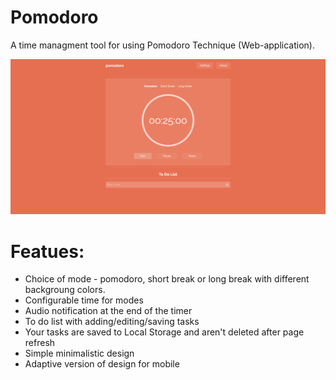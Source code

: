# Pomodoro
 
A time managment tool for using Pomodoro Technique (Web-application).

![Screenshot](screenshot.png)

# Featues:

- Сhoice of mode - pomodoro, short break or long break with different backgroung colors.
- Configurable time for modes
- Audio notification at the end of the timer
- To do list with adding/editing/saving tasks
- Your tasks are saved to Local Storage and aren't deleted after page refresh
- Simple minimalistic design
- Adaptive version of design for mobile

